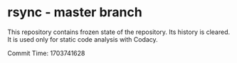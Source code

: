 # rsync - master branch

This repository contains frozen state of the repository.
Its history is cleared. It is used only for static code
analysis with Codacy.

Commit Time: 1703741628